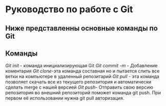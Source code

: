 # Руководство по работе с Git
## Ниже представленны основные команды по Git
## Команды
*Git init* - команда инициализирующая Git 
*Git commit -m* - Добавление коментария 
*Git clone*-эта команда составная но и пытается слить все ветки на компьютере в удаленный репозитарий
*Git pull* - эта команда позволяет скачать все из текущего репозитория и автоматически сделать merge с нашей версией
*Git push*- Отправить свою версию репозитория во внешний репозиторий поможет команда git push. При первом её использовании нужна git pull авторизация.
